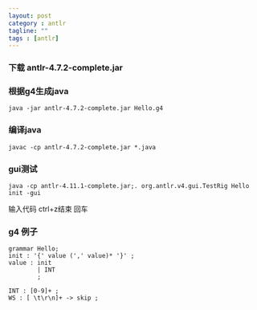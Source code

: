 ```yaml
---
layout: post
category : antlr
tagline: ""
tags : [antlr]
---
```


###  下载 antlr-4.7.2-complete.jar

###  根据g4生成java

```
java -jar antlr-4.7.2-complete.jar Hello.g4
```

###  编译java

```
javac -cp antlr-4.7.2-complete.jar *.java
```

###  gui测试

```
java -cp antlr-4.11.1-complete.jar;. org.antlr.v4.gui.TestRig Hello init -gui
```

输入代码 ctrl+z结束 回车

	
### g4 例子

```g4
grammar Hello;
init : '{' value (',' value)* '}' ;
value : init
		| INT
		;
		
INT : [0-9]+ ;
WS : [ \t\r\n]+ -> skip ;
```
